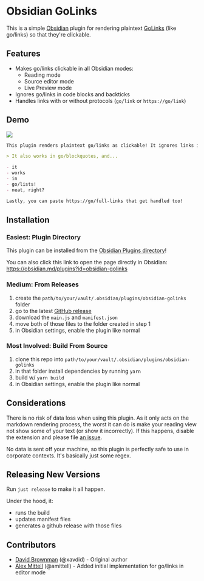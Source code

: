 # Obsidian GoLinks

This is a simple [Obsidian](https://obsidian.md) plugin for rendering plaintext [GoLinks](https://www.golinks.io/) (like go/links) so that they're clickable.

## Features

- Makes go/links clickable in all Obsidian modes:
  - Reading mode
  - Source editor mode
  - Live Preview mode
- Ignores go/links in code blocks and backticks
- Handles links with or without protocols (`go/link` or `https://go/link`)

## Demo

![](https://cdn.zappy.app/23089211a24fdb8588cb0353366521e6.png)

```markdown
This plugin renders plaintext go/links as clickable! It ignores links in `go/backticks` and links that have already been [go/linkified](http://go/linkified).

> It also works in go/blockquotes, and...

- it
- works
- in
- go/lists!
- neat, right?

Lastly, you can paste https://go/full-links that get handled too!
```

## Installation

### Easiest: Plugin Directory

This plugin can be installed from the [Obsidian Plugins directory](https://obsidian.md/plugins?search=golinks)!

You can also click this link to open the page directly in Obsidian: https://obsidian.md/plugins?id=obsidian-golinks

### Medium: From Releases

1. create the `path/to/your/vault/.obsidian/plugins/obsidian-golinks` folder
1. go to the latest [GitHub release](https://github.com/xavdid/obsidian-golinks/releases)
1. download the `main.js` and `manifest.json`
1. move both of those files to the folder created in step 1
1. in Obsidian settings, enable the plugin like normal

### Most Involved: Build From Source

1. clone this repo into `path/to/your/vault/.obsidian/plugins/obsidian-golinks`
2. in that folder install dependencies by running `yarn`
3. build w/ `yarn build`
4. in Obsidian settings, enable the plugin like normal

## Considerations

There is no risk of data loss when using this plugin. As it only acts on the markdown rendering process, the worst it can do is make your reading view not show some of your text (or show it incorrectly). If this happens, disable the extension and please file [an issue](https://github.com/xavdid/obsidian-golinks/issues).

No data is sent off your machine, so this plugin is perfectly safe to use in corporate contexts. It's basically just some regex.

## Releasing New Versions

Run `just release` to make it all happen.

Under the hood, it:

- runs the build
- updates manifest files
- generates a github release with those files

## Contributors

- [David Brownman](https://xavd.id) (@xavdid) - Original author
- [Alex Mittell](https://github.com/amittell) (@amittell) - Added initial implementation for go/links in editor mode
